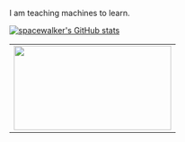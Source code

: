I am teaching machines to learn.

[![spacewalker's GitHub stats](https://github-readme-stats.vercel.app/api?username=spacewalk01&show_icons=true&hide=prs,issues,commits)](https://github.com/anuraghazra/github-readme-stats)


<table style="margin-left:auto; margin-right:auto;">
  <tr>
    <td><img src="https://user-images.githubusercontent.com/tensorrt-openpose/results/test2.gif" height=150px width=280px></td>
  </tr>
  <tr>

  </tr>
</table>
